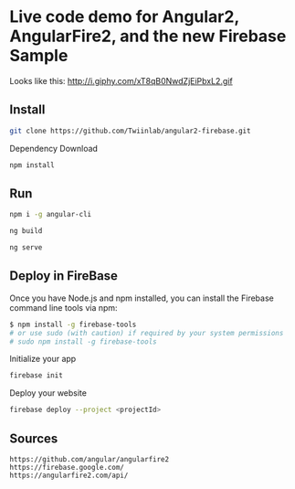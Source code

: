 # Live code demo for Angular2, AngularFire2, and the new Firebase Sample

Looks like this:
http://i.giphy.com/xT8qB0NwdZjEiPbxL2.gif


## Install

```bash
git clone https://github.com/Twiinlab/angular2-firebase.git
```

Dependency Download
```bash
npm install

```

## Run

```bash
npm i -g angular-cli

```
```bash
ng build
```

```bash
ng serve
```

## Deploy in FireBase

Once you have Node.js and npm installed, you can install the Firebase command line tools via npm:
```bash
$ npm install -g firebase-tools
# or use sudo (with caution) if required by your system permissions
# sudo npm install -g firebase-tools
```

Initialize your app
```bash
firebase init
```

Deploy your website
```bash
firebase deploy --project <projectId>
```

## Sources

    https://github.com/angular/angularfire2
    https://firebase.google.com/
    https://angularfire2.com/api/
    
